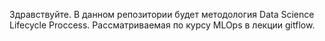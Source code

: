 Здравствуйте. В данном репозитории будет методология Data Science Lifecycle Proccess. Рассматриваемая по курсу MLOps в лекции gitflow.
